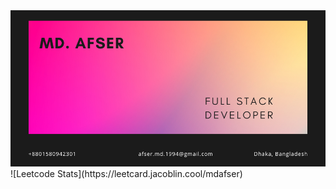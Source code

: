 ﻿<img src='/images/afser-tanveer-card.png'>
<div>
  ![Leetcode Stats](https://leetcard.jacoblin.cool/mdafser)
</div>
